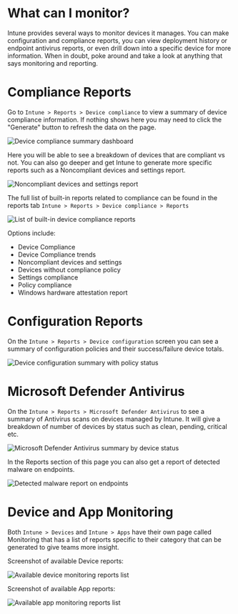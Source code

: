 # What can I monitor?

Intune provides several ways to monitor devices it manages. You can make configuration and compliance reports, you can view deployment history or endpoint antivirus reports, or even drill down into a specific device for more information. When in doubt, poke around and take a look at anything that says monitoring and reporting.

# Compliance Reports

Go to `Intune > Reports > Device compliance` to view a summary of device compliance information. If nothing shows here you may need to click the "Generate" button to refresh the data on the page.

![Device compliance summary dashboard](attachments/09-monitor-and-report-1.png)

Here you will be able to see a breakdown of devices that are compliant vs not. You can also go deeper and get Intune to generate more specific reports such as a Noncompliant devices and settings report.

![Noncompliant devices and settings report](attachments/09-monitor-and-report-2.png)

The full list of built-in reports related to compliance can be found in the reports tab `Intune > Reports > Device compliance > Reports`

![List of built-in device compliance reports](attachments/09-monitor-and-report-3.png)

Options include: 

- Device Compliance
- Device Compliance trends
- Noncompliant devices and settings
- Devices without compliance policy
- Settings compliance
- Policy compliance
- Windows hardware attestation report

# Configuration Reports

On the `Intune > Reports > Device configuration` screen you can see a summary of configuration policies and their success/failure device totals.

![Device configuration summary with policy status](attachments/09-monitor-and-report-4.png)



# Microsoft Defender Antivirus

On the `Intune > Reports > Microsoft Defender Antivirus` to see a summary of Antivirus scans on devices managed by Intune. It will give a breakdown of number of devices by status such as clean, pending, critical etc.

![Microsoft Defender Antivirus summary by device status](attachments/09-monitor-and-report-5.png)

In the Reports section of this page you can also get a report of detected malware on endpoints.

![Detected malware report on endpoints](attachments/09-monitor-and-report-6.png)

# Device and App Monitoring

Both `Intune > Devices` and `Intune > Apps` have their own page called Monitoring that has a list of reports specific to their category that can be generated to give teams more insight.

Screenshot of available Device reports:

![Available device monitoring reports list](attachments/09-monitor-and-report-7.png)

Screenshot of available App reports:

![Available app monitoring reports list](attachments/09-monitor-and-report-8.png)
